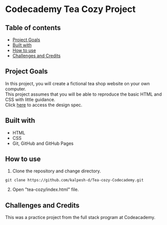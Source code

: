 # Codecademy Tea Cozy Project

## Table of contents
* [Project Goals](#project-goals)
* [Built with](#built-with)
* [How to use](#how-to-use)
* [Challenges and Credits](#challenges-and-credits)

## Project Goals
In this project, you will create a fictional tea shop website on your own computer.<br>
This project assumes that you will be able to reproduce the basic HTML and CSS with little guidance.<br>
Click [here](https://content.codecademy.com/courses/freelance-1/unit-4/img-tea-cozy-redline.jpg) to access the design spec.

## Built with
* HTML
* CSS
* Git, GitHub and GitHub Pages

## How to use
1. Clone the repository and change directory.

```
git clone https://github.com/kalpesh-d/Tea-cozy-Codecademy.git
```

2. Open "tea-cozy/index.html" file.

## Challenges and Credits
This was a practice project from the full stack program at Codeacademy.
